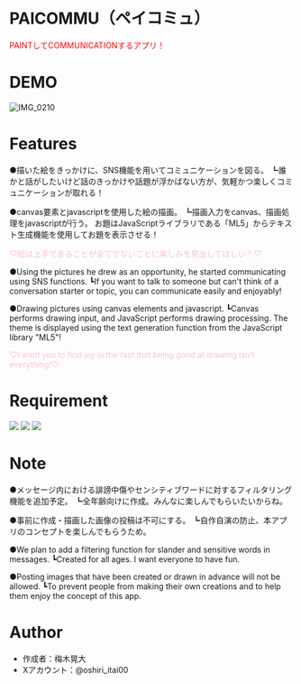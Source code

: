 # PAICOMMU（ペイコミュ）

<span style="color: red; ">PAINTしてCOMMUNICATIONするアプリ！</span>

# DEMO

![IMG_0210](https://github.com/user-attachments/assets/47dd2de0-5573-40d8-82d3-e44a8f4bfcbe)

# Features

●描いた絵をきっかけに、SNS機能を用いてコミュニケーションを図る。
┗誰かと話がしたいけど話のきっかけや話題が浮かばない方が、気軽かつ楽しくコミュニケーションが取れる！

●canvas要素とjavascriptを使用した絵の描画。
┗描画入力をcanvas、描画処理をjavascriptが行う。
 お題はJavaScriptライブラリである「ML5」からテキスト生成機能を使用してお題を表示させる！

<span style="color: pink; ">♡絵は上手であることが全てでないことに楽しみを見出してほしい！♡</span>

●Using the pictures he drew as an opportunity, he started communicating using SNS functions.
┗If you want to talk to someone but can't think of a conversation starter or topic, you can communicate easily and enjoyably!

●Drawing pictures using canvas elements and javascript.
┗Canvas performs drawing input, and JavaScript performs drawing processing.
 The theme is displayed using the text generation function from the JavaScript library "ML5"!

<span style="color: pink; ">♡I want you to find joy in the fact that being good at drawing isn't everything!♡</span>

# Requirement

<img src="https://img.shields.io/badge/-Javascript-F7DF1E.svg?logo=javascript&style=plastic">
<img src="https://img.shields.io/badge/-Rails-CC0000.svg?logo=rails&style=plastic">
<img src="https://img.shields.io/badge/-Ruby-CC342D.svg?logo=ruby&style=plastic">

# Note

●メッセージ内における誹謗中傷やセンシティブワードに対するフィルタリング機能を追加予定。
┗全年齢向けに作成。みんなに楽しんでもらいたいからね。

●事前に作成・描画した画像の投稿は不可にする。
┗自作自演の防止、本アプリのコンセプトを楽しんでもらうため。

●We plan to add a filtering function for slander and sensitive words in messages.
┗Created for all ages. I want everyone to have fun.

●Posting images that have been created or drawn in advance will not be allowed.
┗To prevent people from making their own creations and to help them enjoy the concept of this app.

# Author

* 作成者：梅木晃大
* Xアカウント：@oshiri_itai00
